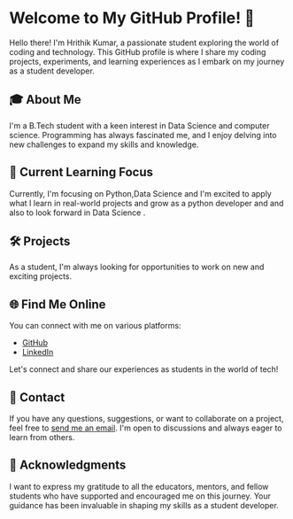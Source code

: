 # Welcome to My GitHub Profile! 👋

Hello there! I'm Hrithik Kumar, a passionate student exploring the world of coding and technology. This GitHub profile is where I share my coding projects, experiments, and learning experiences as I embark on my journey as a student developer.

## 🎓 About Me

I'm a B.Tech student with a keen interest in Data Science and computer science. Programming has always fascinated me, and I enjoy delving into new challenges to expand my skills and knowledge.

## 🌱 Current Learning Focus

Currently, I'm focusing on Python,Data Science and I'm excited to apply what I learn in real-world projects and grow as a python developer and  and also to look forward in Data Science .

## 🛠️ Projects

As a student, I'm always looking for opportunities to work on new and exciting projects.

## 🌐 Find Me Online

You can connect with me on various platforms:

- [GitHub](https://github.com/Hrithik2810)
- [LinkedIn](https://www.linkedin.com/in/hrithik-kumar-b00a38202)

Let's connect and share our experiences as students in the world of tech!

## 💬 Contact

If you have any questions, suggestions, or want to collaborate on a project, feel free to [send me an email](mailto:sghrithik2810@gmail.com). I'm open to discussions and always eager to learn from others.

## 🙏 Acknowledgments

I want to express my gratitude to all the educators, mentors, and fellow students who have supported and encouraged me on this journey. Your guidance has been invaluable in shaping my skills as a student developer.
